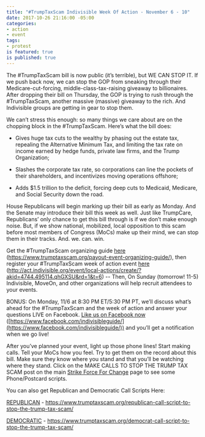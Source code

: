 ```yaml
---
title: "#TrumpTaxScam Indivisible Week Of Action - November 6 - 10"
date: 2017-10-26 21:16:00 -05:00
categories:
- action
- event
tags:
- protest
is featured: true
is published: true
---
```


The #TrumpTaxScam bill is now public (it’s terrible), but WE CAN STOP IT. If we push back now, we can stop the GOP from sneaking through their Medicare-cut-forcing, middle-class-tax-raising giveaway to billionaires. After dropping their bill on Thursday, the GOP is trying to rush through the #TrumpTaxScam, another massive (massive) giveaway to the rich. And Indivisible groups are getting in gear to stop them.

We can’t stress this enough: so many things we care about are on the chopping block in the #TrumpTaxScam. Here’s what the bill does: 

* Gives huge tax cuts to the wealthy by phasing out the estate tax, repealing the Alternative Minimum Tax, and limiting the tax rate on income earned by hedge funds, private law firms, and the Trump Organization;

* Slashes the corporate tax rate, so corporations can line the pockets of their shareholders, and incentivizes moving operations offshore;

* Adds $1.5 trillion to the deficit, forcing deep cuts to Medicaid, Medicare, and Social Security down the road.

House Republicans will begin marking up their bill as early as Monday. And the Senate may introduce their bill this week as well. Just like TrumpCare, Republicans’ only chance to get this bill through is if we don’t make enough noise. But, if we show national, mobilized, local opposition to this scam before most members of Congress (MoCs) make up their mind, we can stop them in their tracks. And. we. can. win.

Get the #TrumpTaxScam organizing guide [here](https://www.trumptaxscam.org/payout-event-organizing-guide/) (https://www.trumptaxscam.org/payout-event-organizing-guide/), then register your #TrumpTaxScam week of action event [here](http://act.indivisible.org/event/local-actions/create/?akid=4744.495114.qhGXSU&rd=1&t=6) (http://act.indivisible.org/event/local-actions/create/?akid=4744.495114.qhGXSU&rd=1&t=6) -- Then, On Sunday (tomorrow! 11-5) Indivisible, MoveOn, and other organizations will help recruit attendees to your events. 

BONUS: On Monday, 11/6 at 8:30 PM ET/5:30 PM PT, we’ll discuss what’s ahead for the #TrumpTaxScam and the week of action and answer your questions LIVE on Facebook. [Like us on Facebook now](https://www.facebook.com/indivisibleguide/) ([https://www.facebook.com/indivisibleguide/](https://www.facebook.com/indivisibleguide/)) and you’ll get a notification when we go live! 

After you’ve planned your event, light up those phone lines! Start making calls. Tell your MoCs how you feel. Try to get them on the record about this bill. Make sure they know where you stand and that you’ll be watching where they stand. Click on the MAKE CALLS TO STOP THE TRUMP TAX SCAM post on the main [Strike Force For Change](http://strikeforceforchange.com) page to see some Phone/Postcard scripts. 

You can also get Republican and Democratic Call Scripts Here:

[REPUBLICAN](https://www.trumptaxscam.org/republican-call-script-to-stop-the-trump-tax-scam/) - https://www.trumptaxscam.org/republican-call-script-to-stop-the-trump-tax-scam/

[DEMOCRATIC](https://www.trumptaxscam.org/democrat-call-script-to-stop-the-trump-tax-scam/) - https://www.trumptaxscam.org/democrat-call-script-to-stop-the-trump-tax-scam/ 
